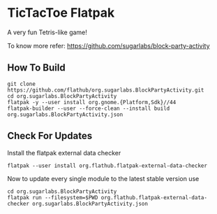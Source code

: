 # TicTacToe Flatpak

A very fun Tetris-like game!

To know more refer: https://github.com/sugarlabs/block-party-activity

## How To Build

```
git clone https://github.com/flathub/org.sugarlabs.BlockPartyActivity.git
cd org.sugarlabs.BlockPartyActivity
flatpak -y --user install org.gnome.{Platform,Sdk}//44
flatpak-builder --user --force-clean --install build org.sugarlabs.BlockPartyActivity.json
```

## Check For Updates

Install the flatpak external data checker
```
flatpak --user install org.flathub.flatpak-external-data-checker
```

Now to update every single module to the latest stable version use
```
cd org.sugarlabs.BlockPartyActivity
flatpak run --filesystem=$PWD org.flathub.flatpak-external-data-checker org.sugarlabs.BlockPartyActivity.json
```
